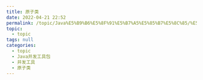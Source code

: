 ```yaml
---
title: 原子类
date: 2022-04-21 22:52
permalink: /topic/Java%E5%B9%B6%E5%8F%91%E5%B7%A5%E5%85%B7%E5%8C%85/%E5%B9%B6%E5%8F%91%E5%B7%A5%E5%85%B7/%E5%8E%9F%E5%AD%90%E7%B1%BB
topic: 
  - topic
tags: null
categories: 
  - topic
  - Java并发工具包
  - 并发工具
  - 原子类
---
```

　　
